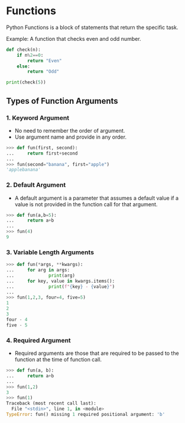 # Functions

Python Functions is a block of statements that return the specific task.

Example: A function that checks even and odd number.

```python
def check(n):
    if n%2==0:
        return "Even"
    else:
        return "Odd"

print(check(5))
```

## Types of Function Arguments

### 1. Keyword Argument

- No need to remember the order of argument.
- Use argument name and provide in any order.

```python
>>> def fun(first, second):
...     return first+second
...
>>> fun(second="banana", first="apple")
'applebanana'
```

### 2. Default Argument

- A default argument is a parameter that assumes a default value if a value is not provided in the function call for that argument.

```python
>>> def fun(a,b=5):
...     return a+b
...
>>> fun(4)
9
```

### 3. Variable Length Arguments

```python
>>> def fun(*args, **kwargs):
...     for arg in args:
...             print(arg)
...     for key, value in kwargs.items():
...             print(f"{key} - {value}")
...
>>> fun(1,2,3, four=4, five=5)
1
2
3
four - 4
five - 5
```

### 4. Required Argument

- Required arguments are those that are required to be passed to the function at the time of function call.

```python
>>> def fun(a, b):
...     return a+b
...
>>> fun(1,2)
3
>>> fun(1)
Traceback (most recent call last):
  File "<stdin>", line 1, in <module>
TypeError: fun() missing 1 required positional argument: 'b'
```
